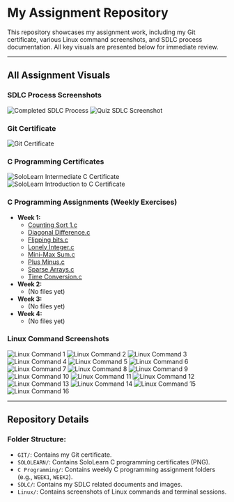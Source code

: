# My Assignment Repository

This repository showcases my assignment work, including my Git certificate, various Linux command screenshots, and SDLC process documentation. All key visuals are presented below for immediate review.

---

## All Assignment Visuals

### SDLC Process Screenshots
![Completed SDLC Process](SDLC/cpmpleted_SDLC.png)
![Quiz SDLC Screenshot](SDLC/quiz_SDLC.png)

### Git Certificate
![Git Certificate](GIT/GIT_CERTIFICATE.png)

### C Programming Certificates
![SoloLearn Intermediate C Certificate](SOLOLEARN/INTERMEDIATE.png)
![SoloLearn Introduction to C Certificate](SOLOLEARN/INTRODUCTION.png)

### C Programming Assignments (Weekly Exercises)
*   **Week 1:**
    *   [Counting Sort 1.c](C%20Programming/WEEK1/Counting%20Sort%201.c)
    *   [Diagonal Difference.c](C%20Programming/WEEK1/Diagonal%20Difference.c)
    *   [Flipping bits.c](C%20Programming/WEEK1/Flipping%20bits.c)
    *   [Lonely Integer.c](C%20Programming/WEEK1/Lonely%20Integer.c)
    *   [Mini-Max Sum.c](C%20Programming/WEEK1/Mini-Max%20Sum.c)
    *   [Plus Minus.c](C%20Programming/WEEK1/Plus%20Minus.c)
    *   [Sparse Arrays.c](C%20Programming/WEEK1/Sparse%20Arrays.c)
    *   [Time Conversion.c](C%20Programming/WEEK1/Time%20Conversion.c)
*   **Week 2:**
    *   (No files yet)
*   **Week 3:**
    *   (No files yet)
*   **Week 4:**
    *   (No files yet)

### Linux Command Screenshots
![Linux Command 1](Linux/command1.png)
![Linux Command 2](Linux/command2.png)
![Linux Command 3](Linux/command3.png)
![Linux Command 4](Linux/command4.png)
![Linux Command 5](Linux/command5.png)
![Linux Command 6](Linux/command6.png)
![Linux Command 7](Linux/command7.png)
![Linux Command 8](Linux/command8.png)
![Linux Command 9](Linux/command9.png)
![Linux Command 10](Linux/command10.png)
![Linux Command 11](Linux/command11.png)
![Linux Command 12](Linux/command12.png)
![Linux Command 13](Linux/command13.png)
![Linux Command 14](Linux/command14.png)
![Linux Command 15](Linux/command15.png)
![Linux Command 16](Linux/command16.png)

---

## Repository Details

### Folder Structure:
- `GIT/`: Contains my Git certificate.
- `SOLOLEARN/`: Contains SoloLearn C programming certificates (PNG).
- `C Programming/`: Contains weekly C programming assignment folders (e.g., `WEEK1`, `WEEK2`).
- `SDLC/`: Contains my SDLC related documents and images.
- `Linux/`: Contains screenshots of Linux commands and terminal sessions.
